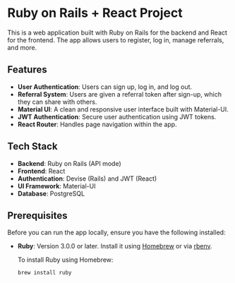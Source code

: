 # Ruby on Rails + React Project

This is a web application built with Ruby on Rails for the backend and React for the frontend. The app allows users to register, log in, manage referrals, and more.

## Features
- **User Authentication**: Users can sign up, log in, and log out.
- **Referral System**: Users are given a referral token after sign-up, which they can share with others.
- **Material UI**: A clean and responsive user interface built with Material-UI.
- **JWT Authentication**: Secure user authentication using JWT tokens.
- **React Router**: Handles page navigation within the app.

## Tech Stack
- **Backend**: Ruby on Rails (API mode)
- **Frontend**: React
- **Authentication**: Devise (Rails) and JWT (React)
- **UI Framework**: Material-UI
- **Database**: PostgreSQL

## Prerequisites

Before you can run the app locally, ensure you have the following installed:

- **Ruby**: Version 3.0.0 or later. Install it using [Homebrew](https://brew.sh/) or via [rbenv](https://github.com/rbenv/rbenv).
  
  To install Ruby using Homebrew:
  ```bash
  brew install ruby

